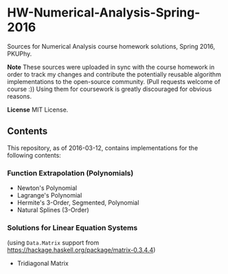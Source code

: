 # HW-Numerical-Analysis-Spring-2016
Sources for Numerical Analysis course homework solutions, Spring 2016, PKUPhy.

**Note** These sources were uploaded in sync with the course homework in order to track my changes and contribute the potentially reusable algorithm implementations to the open-source community. (Pull requests welcome of course :)) Using them for coursework is greatly discouraged for obvious reasons.

**License** MIT License.

## Contents
This repository, as of 2016-03-12, contains implementations for the following contents:

### Function Extrapolation (Polynomials)
* Newton's Polynomial
* Lagrange's Polynomial
* Hermite's 3-Order, Segmented, Polynomial
* Natural Splines (3-Order)

### Solutions for Linear Equation Systems
(using `Data.Matrix` support from https://hackage.haskell.org/package/matrix-0.3.4.4)
* Tridiagonal Matrix
